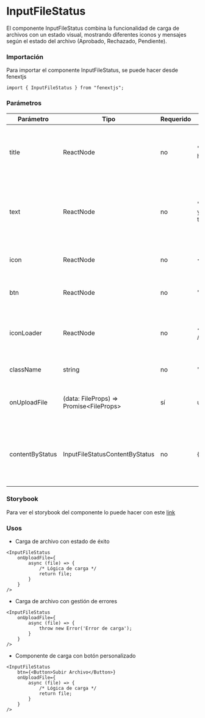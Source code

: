 # InputFileStatus

El componente InputFileStatus combina la funcionalidad de carga de archivos con un estado visual, mostrando diferentes iconos y mensajes según el estado del archivo (Aprobado, Rechazado, Pendiente).

### Importación

Para importar el componente InputFileStatus, se puede hacer desde fenextjs

```tsx copy
import { InputFileStatus } from "fenextjs";
```

### Parámetros

| Parámetro | Tipo | Requerido | Default | Descripcion |
| --------- | ---- | --------- | ------- | ----------- |
| title | ReactNode | no | 'Drag and drop here' | Título del componente que se muestra cuando no hay archivos cargados. |
| text | ReactNode | no | 'Drag and drop your file or template here.' | Texto que se muestra para guiar al usuario sobre la acción que debe realizar. |
| icon | ReactNode | no | \<Upload2 /\> | Ícono que se muestra en el componente. |
| btn | ReactNode | no | 'Choose File' | Texto o contenido del botón de carga. |
| iconLoader | ReactNode | no | \<LoaderSpinner /\> | Ícono que se muestra mientras se está cargando el archivo. |
| className | string | no | '' | Clase CSS para el componente. |
| onUploadFile | (data: FileProps) =\> Promise\<FileProps\> | sí | undefined | Función que se ejecuta para manejar la carga del archivo. |
| contentByStatus | InputFileStatusContentByStatus | no | \{\} | Contenido específico para cada estado del archivo, que incluye título, ícono y etiqueta. |

### Storybook

Para ver el storybook del componente lo puede hacer con este [link](https://fenextjs-component-storybook.vercel.app/?path=/story/input-inputfilestatus--index)

### Usos

- Carga de archivo con estado de éxito

```tsx copy
<InputFileStatus 
    onUploadFile={
        async (file) => { 
            /* Lógica de carga */ 
            return file; 
        }
    } 
/>
```

- Carga de archivo con gestión de errores

```tsx copy
<InputFileStatus 
    onUploadFile={
        async (file) => { 
            throw new Error('Error de carga'); 
        }
    } 
/>
```

- Componente de carga con botón personalizado

```tsx copy
<InputFileStatus 
    btn={<Button>Subir Archivo</Button>} 
    onUploadFile={
        async (file) => { 
            /* Lógica de carga */ 
            return file; 
        }
    } 
/>
```

